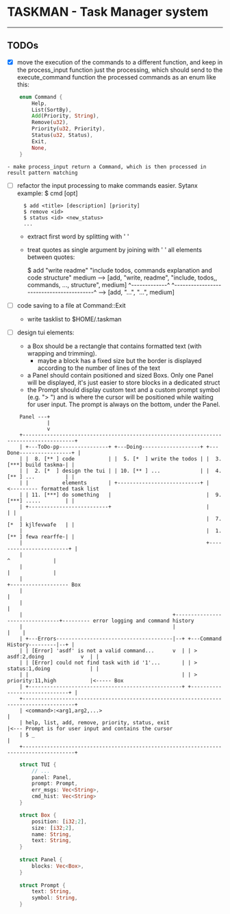 # TASKMAN - Task Manager system
---

## TODOs

- [x] move the execution of the commands to a different function, and keep in the process_input function
	just the processing, which should send to the execute_command function the processed commands as an enum like this:

```rust
	enum Command {
		Help,
		List(SortBy),
		Add(Priority, String),
		Remove(u32),
		Priority(u32, Priority),
		Status(u32, Status),
		Exit,
		None,
	}
```

	- make process_input return a Command, which is then processed in result pattern matching

- [ ] refactor the input processing to make commands easier.
	Sytanx example: $ cmd <arg> [opt]
	
		$ add <title> [description] [priority]
		$ remove <id>
		$ status <id> <new_status>
		...
	
	- extract first word by splitting with ' '
	- treat quotes as single argument by joining with ' ' all elements between quotes:

		$ add "write readme" "include todos, commands explanation and code structure" medium
			--> [add, "write, readme", "include, todos,, commands, ..., structure", medium]
					  ^-------------^  ^-----------------------------------------^
			--> [add, "...", "...", medium]

- [ ] code saving to a file at Command::Exit
	- write tasklist to $HOME/.taskman

- [ ] design tui elements:
	- a Box should be a rectangle that contains formatted text (with wrapping and trimming).
		- maybe a block has a fixed size but the border is displayed according to the number of lines of the text
	- a Panel should contain positioned and sized Boxs.
	  Only one Panel will be displayed, it's just easier to store blocks in a dedicated struct
	- the Prompt should display custom text and a custom prompt symbol (e.g. "> ")
	  and is where the cursor will be positioned while waiting for user input.
	  The prompt is always on the bottom, under the Panel.
	

```
	Panel ---+
	         |
             v
	+---------------------------------------------------------------------------------------+
	| +---ToDo-pp----------------+ +---Doing-------------------+ +---Done-----------------+ |
	| |  8. [** ] code           | |  5. [*  ] write the todos | |  3. [***] build taskma-| |
	| |  2. [*  ] design the tui | | 10. [** ] ...             | |  4. [** ] ...          | |
	| |           elements       | +---------------------------+ |                     <--------- formatted task list
	| | 11. [***] do something   |                               |  9. [***] .....        | |
	| +--------------------------+                               |                        | |
	|                                                            |  7. [*  ] kjlfevwafe   | |
	|                                                            |  1. [** ] fewa rearffe-| |
	|                                                            +------------------------+ |
	|                                                                        ^              |
	|                                                                        |              |
	|                                                                        +------------------- Box
	|                                                                                       |
	|                                                                                       |
	|                                                 +--------------------------------+--------- error logging and command history
	|                                                 |                                |    |
	| +---Errors--------------------------------------|--+ +---Command History---------|--+ |
	| | [Error] 'asdf' is not a valid command...      v  | | > asdf:2,doing            v  | |
	| | [Error] could not find task with id '1'...       | | > status:1,doing             | |
	| |                                                  | | > priority:11,high           |<----- Box
	| +--------------------------------------------------+ +------------------------------+ |
	+---------------------------------------------------------------------------------------+     
	| <command>:<arg1,arg2,...>                                                             |
	| help, list, add, remove, priority, status, exit                                       |<--- Prompt is for user input and contains the cursor
	| $ _                                                                                   |
	+---------------------------------------------------------------------------------------+
```

```rust
	struct TUI {
		// ...
		panel: Panel,
		prompt: Prompt,
		err_msgs: Vec<String>,
		cmd_hist: Vec<String>
    }

	struct Box {
		position: [i32;2],
		size: [i32;2],
		name: String,
		text: String,
    }
	
	struct Panel {
        blocks: Vec<Box>,
    }
	
	struct Prompt {
		text: String,
		symbol: String,
    }
```
